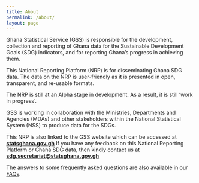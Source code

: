 ```yaml
---
title: About
permalink: /about/
layout: page
---
```


Ghana Statistical Service (GSS) is responsible for the development, collection and reporting of Ghana data for the Sustainable Development Goals (SDG) indicators, and for reporting Ghana’s progress in achieving them.

This National Reporting Platform (NRP) is for disseminating Ghana SDG data. The data on the NRP is user-friendly as it is presented in open, transparent, and re-usable formats. 

The NRP is still at an Alpha stage in development. As a result, it is still ‘work in progress’. 

GSS is working in collaboration with the Ministries, Departments and Agencies (MDAs) and other stakeholders within the National Statistical System (NSS) to produce data for the SDGs.

This NRP is also linked to the GSS website which can be accessed at **[statsghana.gov.gh](http://statsghana.gov.gh/SDGs_main.html)**
If you have any feedback on this National Reporting Platform or Ghana SDG data, then kindly contact us at **sdg.secretariat@statsghana.gov.gh** 

The answers to some frequently asked questions are also available in our [FAQs](https://sustainabledevelopment-ghana.github.io/sdg-indicators/faq/).


